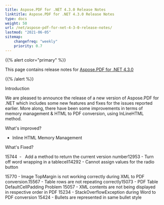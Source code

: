 ```yaml
---
title: Aspose.PDF for .NET 4.3.0 Release Notes
linktitle: Aspose.PDF for .NET 4.3.0 Release Notes
type: docs
weight: 50
url: /net/aspose-pdf-for-net-4-3-0-release-notes/
lastmod: "2021-06-05"
sitemap:
    changefreq: "weekly"
    priority: 0.7
---
```


{{% alert color="primary" %}}

This page contains release notes for [Aspose.PDF for .NET 4.3.0](https://downloads.aspose.com/pdf/net/new-releases/aspose.pdf-for-.net-4.3.0/)

{{% /alert %}}

Introduction

We are pleased to announce the release of a new version of Aspose.PDF for .NET which includes some new features and fixes for the issues reported earlier. More along, there have been some improvements in terms of memory management & HTML to PDF conversion, using InLineHTML method.

What's improved?

- Inline HTML
  Memory Management

What's Fixed?



15744  -  
Add a method to return the current version number12953 - Turn off word wrapping in a tablecell14292 - Cannot assign values for the radio button

15770 - Image TopMargin is not working correctly during XML to PDF conversion.15567 - Table rows are not repeating correctly15073 - PDF Table DefaultCellPadding Problem 15057 - XML contents are not being displayed in respective order in PDF 15234 - StackOverflowException during Word to PDF conversion 15424 - Bullets are represented in same bullet style
